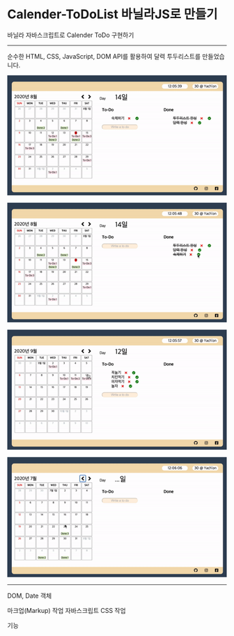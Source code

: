 # Calender-ToDoList 바닐라JS로 만들기

바닐라 자바스크립트로 Calender ToDo 구현하기

---

순수한 HTML, CSS, JavaScript, DOM API를 활용하여 달력 투두리스트를 만들었습니다.

![v1](https://github.com/intae92/Calender-ToDoList/blob/master/toDoList/video/video1.gif?raw=true)

![v2](https://github.com/intae92/Calender-ToDoList/blob/master/toDoList/video/video2.gif?raw=true)

![v3](https://github.com/intae92/Calender-ToDoList/blob/master/toDoList/video/video3.gif?raw=true)

![v4](https://github.com/intae92/Calender-ToDoList/blob/master/toDoList/video/video4.gif?raw=true)

---

DOM, Date 객체

마크업(Markup) 작업
자바스크립트
CSS 작업

기능

